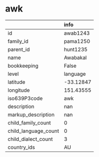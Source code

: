 # awk
|                      | info      |
|:---------------------|:----------|
| id                   | awab1243  |
| family_id            | pama1250  |
| parent_id            | hunt1235  |
| name                 | Awabakal  |
| bookkeeping          | False     |
| level                | language  |
| latitude             | -33.12847 |
| longitude            | 151.43555 |
| iso639P3code         | awk       |
| description          | nan       |
| markup_description   | nan       |
| child_family_count   | 0         |
| child_language_count | 0         |
| child_dialect_count  | 3         |
| country_ids          | AU        |